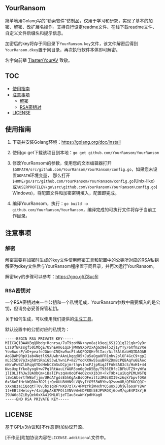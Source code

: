 YourRansom
---

简单地用Golang写的“勒索软件”仿制品，仅用于学习和研究，实现了基本的加密、解密、改扩展名操作。支持自行设定readme文件、在线下载readme文件、自定义文件后缀名和提示信息。

加密后的key将存于同目录下`YourRansom.key`文件，该文件解密后得到`YourRansom.dkey`置于同目录，再次执行软件本体即可解密。

名字向前辈 [Tlaster/YourAV](https://github.com/Tlaster/YourAV) 致敬。

## TOC

- [使用指南](#使用指南)
- [注意事项](#注意事项)
  - [解密](#解密)
  - [RSA密钥对](#RSA密钥对)
- [LICENSE](#LICENSE)


## 使用指南

1. 下载并安装Golang环境：<https://golang.org/doc/install>

2. 使用go get下载该项目到本地：`go get github.com/YourRansom/YourRansom`

3. 修改YourRansom的参数，使用您的文本编辑器打开`$GOPATH/src/github.com/YourRansom/YourRansom/config.go`，如果您未设置`GOPATH`环境变量，
那么打开`$HOME/go/src/github.com/YourRansom/YourRansom/config.go`(Unix-like)或`%USERPROFILE%\go\src\github.com\YourRansom\YourRansom\config.go`(Windows)，将配置文件和加密密钥填入，配置即完成。

4. 编译YourRansom，执行：`go build -x github.com/YourRansom/YourRansom`，编译完成的可执行文件将存于当前工作目录。


## 注意事项

### 解密

解密需要将加密时生成的key文件使用[解密工具](https://goo.gl/J2HSk0)和配置中的公钥所对应的RSA私钥解密为dkey文件后与YourRansom程序置于同目录，并再次运行YourRansom。

解密key的步骤可以参考：<https://goo.gl/Z8uc5l>

### RSA密钥对

一个RSA密钥对由一个公钥和一个私钥组成，YourRansom参数中需要填入的是公钥，但请务必妥善保管私钥。

关于如何生成，可以使用我们提供的[生成工具](https://github.com/YourRansom/genKeypair)。

默认设置中的公钥对应的私钥为：
```
-----BEGIN RSA PRIVATE KEY-----
MIICXQIBAAKBgQDbdg+Rcnrsa/7uT9zoMNN+nyo8ajk9eqL6S12Q1gI21gkr9yDr
LzsDfBKssgf50iMbgE7UShEAm61qIFjMWG9XpVzxAgGz8el52j1yYTy/6XfmZVXe
Ycw6wosP/xD+peafeJGWenC5Qkw9ucFlakQFQ2QHr9tIxc/AifSAlGabHQIDAQAB
AoGBAM9RpX1ab4NetlK9AUwbrAAnLkgqdO5+Ju5aOga0FR1mbv2olOF4GcC9+gpI
mL5I5D97o3xqh8tSRa1G53wLYwniP+mZ7YodKX9w5SuuBFRZDmBcPQBAqYu6EAec
nN/wPwBZlbRqqXYDdHebCZmSuDCpjmrthpv1nxPJjpRiqJfFAkEA83cS/HxH1+44
KwsUxpfYko8yogU+w7PqlRtWauLYAUR5on0g9eD5Bp/T936ERfcCBFbUTZ9+yWYa
1lIOLJfhJwJBAObCm+iBalIPvzqHvOoQf4eO2xvX1b3V+FxT9b+LuiUqPEMLW6TQ
lZw16bertfWBofjjm/URdATgdsE5hKgAxBsCQFeiltz3R0z8XI9xz6qkYbpvfQRA
6xS6oEfHrVWQDbx3D2ljrQeUUU8HHN9LVQVyIfG553WBYbvQ2vwmUR/QE6UCQQC+
xXxnBzaCiQoqtTT0vJbx1qRFrHXD7zTX/4FWzYkiWHxhYO5unxJQhjGl6osPYBAr
1t+EBt3Heloy+/4zdg6pAkB7POl1VNVeWvhDP8Oh5EJPVRQXj6owM/qpE4PIkYjH
I9UW6c8ZiByQek6xXA419ML0ljeTIau3xwWnYpdHKag0
-----END RSA PRIVATE KEY-----
```


## LICENSE

基于GPLv3协议和[不作恶]附加协议开源。

[不作恶]附加协议内容在`LICENSE.additional`文件中。
